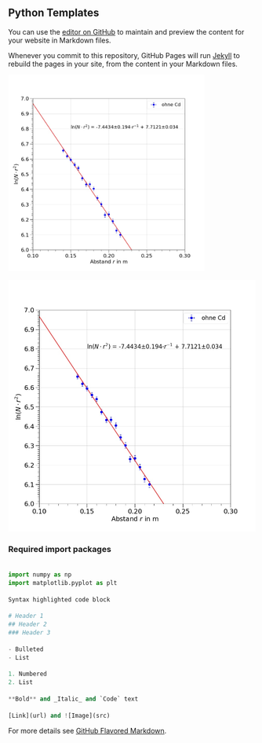 ## Python Templates

You can use the [editor on GitHub](https://github.com/anselm-baur/p1/edit/master/README.md) to maintain and preview the content for your website in Markdown files.

Whenever you commit to this repository, GitHub Pages will run [Jekyll](https://jekyllrb.com/) to rebuild the pages in your site, from the content in your Markdown files.

<img src="https://github.com/anselm-baur/python_templates/blob/master/fig/plot.jpg" alt="data points and fit" style="width:400px;height:400px;">

![useful image](https://raw.githubusercontent.com/anselm-baur/python_templates/master/fig/plot.jpg)

### Required import packages

```python

import numpy as np
import matplotlib.pyplot as plt

Syntax highlighted code block

# Header 1
## Header 2
### Header 3

- Bulleted
- List

1. Numbered
2. List

**Bold** and _Italic_ and `Code` text

[Link](url) and ![Image](src)
```

For more details see [GitHub Flavored Markdown](https://guides.github.com/features/mastering-markdown/).

